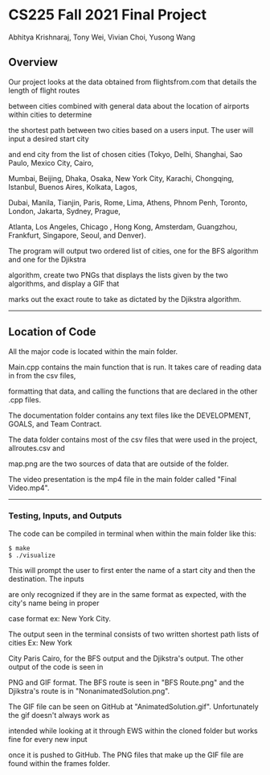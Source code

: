 # CS225 Fall 2021 Final Project

Abhitya Krishnaraj, Tony Wei, Vivian Choi, Yusong Wang

## Overview

Our project looks at the data obtained from flightsfrom.com that details the length of flight routes 

between cities combined with general data about the location of airports within cities to determine

the shortest path between two cities based on a users input. The user will input a desired start city

and end city from the list of chosen cities (Tokyo, Delhi, Shanghai, Sao Paulo, Mexico City, Cairo, 

Mumbai, Beijing, Dhaka, Osaka, New York City, Karachi, Chongqing, Istanbul, Buenos Aires, Kolkata, Lagos, 

Dubai, Manila, Tianjin, Paris, Rome, Lima, Athens, Phnom Penh, Toronto, London, Jakarta, Sydney, Prague, 

Atlanta, Los Angeles, Chicago	, Hong Kong, Amsterdam, Guangzhou, Frankfurt, Singapore, Seoul, and Denver).

The program will output two ordered list of cities, one for the BFS algorithm and one for the Djikstra

algorithm, create two PNGs that displays the lists given by the two algorithms, and display a GIF that

marks out the exact route to take as dictated by the Djikstra algorithm.
 
***

## Location of Code

All the major code is located within the main folder.

Main.cpp contains the main function that is run. It takes care of reading data in from the csv files, 

formatting that data, and calling the functions that are declared in the other .cpp files.

The documentation folder contains any text files like the DEVELOPMENT, GOALS, and Team Contract.

The data folder contains most of the csv files that were used in the project, allroutes.csv and 

map.png are the two sources of data that are outside of the folder.

The video presentation is the mp4 file in the main folder called "Final Video.mp4".

***

### Testing, Inputs, and Outputs

The code can be compiled in terminal when within the main folder like this: 

```
$ make
$ ./visualize
```

This will prompt the user to first enter the name of a start city and then the destination. The inputs

are only recognized if they are in the same format as expected, with the city's name being in proper

case format ex: New York City.

The output seen in the terminal consists of two written shortest path lists of cities Ex: New York

City Paris Cairo, for the BFS output and the Djikstra's output. The other output of the code is seen in 

PNG and GIF format. The BFS route is seen in "BFS Route.png" and the Djikstra's route is in "NonanimatedSolution.png".

The GIF file can be seen on GitHub at "AnimatedSolution.gif". Unfortunately the gif doesn't always work as

intended while looking at it through EWS within the cloned folder but works fine for every new input

once it is pushed to GitHub. The PNG files that make up the GIF file are found within the frames folder.
